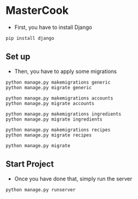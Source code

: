 # MasterCook

- First, you have to install Django

```
pip install django
```

## Set up

- Then, you have to apply some migrations

```
python manage.py makemigrations generic
python manage.py migrate generic
```

```
python manage.py makemigrations accounts
python manage.py migrate accounts
```

```
python manage.py makemigrations ingredients
python manage.py migrate ingredients
```

```
python manage.py makemigrations recipes
python manage.py migrate recipes
```

```
python manage.py migrate
```


## Start Project

- Once you have done that, simply run the server

```
python manage.py runserver
```